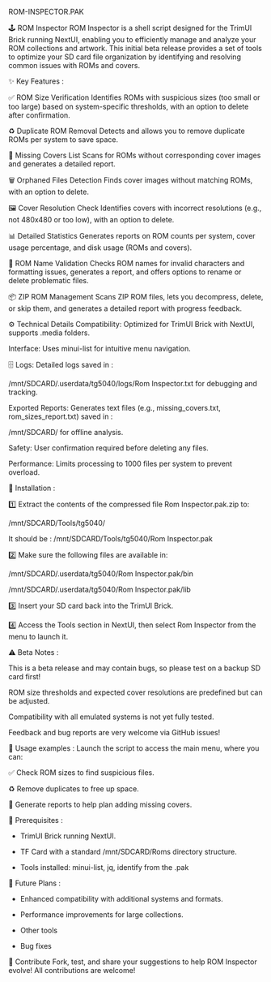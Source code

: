 ROM-INSPECTOR.PAK

🕹️ ROM Inspector
ROM Inspector is a shell script designed for the TrimUI Brick running NextUI, enabling you to efficiently manage and analyze your ROM collections and artwork.
This initial beta release provides a set of tools to optimize your SD card file organization by identifying and resolving common issues with ROMs and covers.

✨ Key Features :

✅ ROM Size Verification
Identifies ROMs with suspicious sizes (too small or too large) based on system-specific thresholds, with an option to delete after confirmation.

♻️ Duplicate ROM Removal
Detects and allows you to remove duplicate ROMs per system to save space.

📄 Missing Covers List
Scans for ROMs without corresponding cover images and generates a detailed report.

🗑️ Orphaned Files Detection
Finds cover images without matching ROMs, with an option to delete.

🖼️ Cover Resolution Check
Identifies covers with incorrect resolutions (e.g., not 480x480 or too low), with an option to delete.

📊 Detailed Statistics
Generates reports on ROM counts per system, cover usage percentage, and disk usage (ROMs and covers).

📝 ROM Name Validation
Checks ROM names for invalid characters and formatting issues, generates a report, and offers options to rename or delete problematic files.

📦 ZIP ROM Management
Scans ZIP ROM files, lets you decompress, delete, or skip them, and generates a detailed report with progress feedback.

⚙️ Technical Details
Compatibility: Optimized for TrimUI Brick with NextUI, supports .media folders.

Interface: Uses minui-list for intuitive menu navigation.

🗄️ Logs: Detailed logs saved in :

/mnt/SDCARD/.userdata/tg5040/logs/Rom Inspector.txt for debugging and tracking.

Exported Reports: Generates text files (e.g., missing_covers.txt, rom_sizes_report.txt) saved in :

/mnt/SDCARD/ for offline analysis.

Safety: User confirmation required before deleting any files.

Performance: Limits processing to 1000 files per system to prevent overload.

💾 Installation :

1️⃣ Extract the contents of the compressed file Rom Inspector.pak.zip to:

/mnt/SDCARD/Tools/tg5040/

It should be : /mnt/SDCARD/Tools/tg5040/Rom Inspector.pak

2️⃣ Make sure the following files are available in:

/mnt/SDCARD/.userdata/tg5040/Rom Inspector.pak/bin

/mnt/SDCARD/.userdata/tg5040/Rom Inspector.pak/lib

3️⃣ Insert your SD card back into the TrimUI Brick.

4️⃣ Access the Tools section in NextUI, then select Rom Inspector from the menu to launch it.

⚠️ Beta Notes :

This is a beta release and may contain bugs, so please test on a backup SD card first!

ROM size thresholds and expected cover resolutions are predefined but can be adjusted.

Compatibility with all emulated systems is not yet fully tested.

Feedback and bug reports are very welcome via GitHub issues!

🚀 Usage examples :
Launch the script to access the main menu, where you can:

✅ Check ROM sizes to find suspicious files.

♻️ Remove duplicates to free up space.

📝 Generate reports to help plan adding missing covers.

📌 Prerequisites :
- TrimUI Brick running NextUI.

- TF Card with a standard /mnt/SDCARD/Roms directory structure.

- Tools installed: minui-list, jq, identify from the .pak

🔮 Future Plans :
- Enhanced compatibility with additional systems and formats.

- Performance improvements for large collections.

- Other tools

- Bug fixes

🤝 Contribute
Fork, test, and share your suggestions to help ROM Inspector evolve!
All contributions are welcome!
